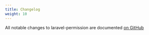 ```yaml
---
title: Changelog
weight: 10
---
```


All notable changes to laravel-permission are documented [on GitHub](https://github.com/osenco/laravel-permission/blob/main/CHANGELOG.md)
